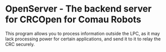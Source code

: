 # OpenServer - The backend server for CRCOpen for Comau Robots

This program allows you to process information outside the LPC, as it may lack processing power for certain applications, and send it to it to relay the CRC securely.
